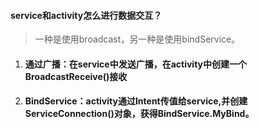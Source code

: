 #### service和activity怎么进行数据交互？

> 一种是使用broadcast，另一种是使用bindService。

1. #### 通过广播：在service中发送广播，在activity中创建一个BroadcastReceive\(\)接收
2. #### BindService：activity通过Intent传值给service,并创建ServiceConnection\(\)对象，获得BindService.MyBind。



